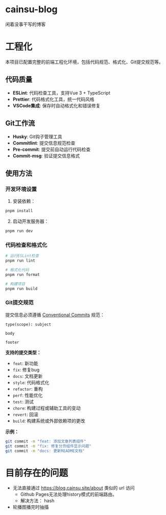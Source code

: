# cainsu-blog

闲着没事干写的博客

# 工程化

本项目已配置完整的前端工程化环境，包括代码规范、格式化、Git提交规范等。

## 代码质量

- **ESLint**: 代码检查工具，支持Vue 3 + TypeScript
- **Prettier**: 代码格式化工具，统一代码风格
- **VSCode集成**: 保存时自动格式化和错误修复

## Git工作流

- **Husky**: Git钩子管理工具
- **Commitlint**: 提交信息规范检查
- **Pre-commit**: 提交前自动运行代码检查
- **Commit-msg**: 验证提交信息格式

## 使用方法

### 开发环境设置

1. 安装依赖：
```bash
pnpm install
```

2. 启动开发服务器：
```bash
pnpm run dev
```

### 代码检查和格式化

```bash
# 运行ESLint检查
pnpm run lint

# 格式化代码
pnpm run format

# 构建项目
pnpm run build
```

### Git提交规范 

提交信息必须遵循 [Conventional Commits](https://www.conventionalcommits.org/) 规范：

```
type(scope): subject

body

footer
```

**支持的提交类型：**
- `feat`: 新功能
- `fix`: 修复bug
- `docs`: 文档更新
- `style`: 代码格式化
- `refactor`: 重构
- `perf`: 性能优化
- `test`: 测试
- `chore`: 构建过程或辅助工具的变动
- `revert`: 回滚
- `build`: 构建系统或外部依赖项的更改

**示例：**
```bash
git commit -m "feat: 添加文章列表组件"
git commit -m "fix: 修复分页组件显示问题"
git commit -m "docs: 更新README文档"
```

# 目前存在的问题

- 无法直接通过 https://blog.cainsu.site/about 类似的 url 访问
    - Github Pages无法处理history模式的前端路由。
    - 解决方法：
        hash
- 轮播图播完时抽搐